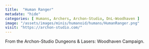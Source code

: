 ```yaml
---
title:  "Human Ranger"
metadate: "hide"
categories: [ Humans, Archers, Archon-Studio, DnL-Woodhaven ]
image: "/assets/images/minis/humanoid/humans/HumanRanger.png"
visit: "https://archon-studio.com/"
---
```

From the Archon-Studio Dungeons & Lasers: Woodhaven Campaign.